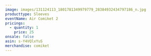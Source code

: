 ```yaml
---
image: images/131124113_1801781349979779_28384932434797186_n.jpg
producttype: Sleeves
eventName: Air Comiket 2
pricings:
  - quantity: 1
    price: 25
onsale: false
asin: s-Y4VQlxYuS
merchandise: comiket
---
```

